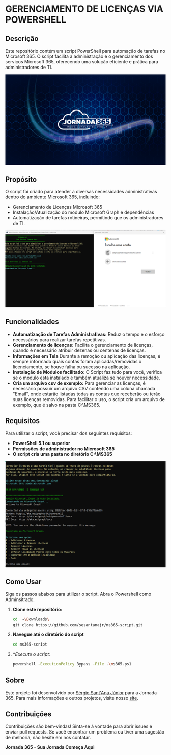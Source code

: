 
# GERENCIAMENTO DE LICENÇAS VIA POWERSHELL

## Descrição
Este repositório contém um script PowerShell para automação de tarefas no Microsoft 365. O script facilita a administração e o gerenciamento dos serviços Microsoft 365, oferecendo uma solução eficiente e prática para administradores de TI.

![Logo Jornada 365](https://github.com/sesantanajr/ms365-script/blob/main/Walpapper%204.png)

## Propósito
O script foi criado para atender a diversas necessidades administrativas dentro do ambiente Microsoft 365, incluindo:

- Gerenciamento de Licenças Microsoft 365
- Instalação/Atualização do modulo Microsoft Graph e dependências
- Automatização de tarefas rotineiras, permitindo que os administradores de TI.

![Autenticação J365](https://github.com/sesantanajr/ms365-script/blob/main/ms365-script_login.png)

## Funcionalidades
- **Automatização de Tarefas Administrativas:** Reduz o tempo e o esforço necessários para realizar tarefas repetitivas.
- **Gerenciamento de licenças:** Facilita o gerenciamento de licenças, quando é necessário atribuir dezenas ou centenas de licenças.
- **Informações em Tela** Durante a remoção ou aplicação das licenças, é sempre informado quais contas foram aplicadas/removidas o licenciamento, se houve falha ou sucesso na aplicação.
- **Instalação de Modulos facilitado:** O Script faz tudo para você, verifica se o modulo esta instalado e também atualiza se houver necessidade.
- **Cria um arquivo csv de exemplo:** Para gerenciar as licenças, é necessário possuir um arquivo CSV contendo uma coluna chamada "Email", onde estarão listadas todas as contas que receberão ou terão suas licenças removidas. Para facilitar o uso, o script cria um arquivo de exemplo, que é salvo na pasta C:\MS365.

## Requisitos
Para utilizar o script, você precisar dos seguintes requisitos:
- **PowerShell 5.1 ou superior**
- **Permissões de administrador no Microsoft 365**
- **O script cria uma pasta no diretório C:\MS365**

![MENU SCRIPT](https://github.com/sesantanajr/ms365-script/blob/main/ms365-script_options.png)

## Como Usar
Siga os passos abaixos para utilizar o script. Abra o Powershell como Adminsitrado:

1. **Clone este repositório:**
   ```sh
   cd  ~\Downloads\
   git clone https://github.com/sesantanajr/ms365-script.git
   ```

2. **Navegue até o diretório do script**
   ```sh
   cd ms365-script
   ```

3. **Execute o script:*
   ```sh
   powershell -ExecutionPolicy Bypass -File .\ms365.ps1
   ```

## Sobre
Este projeto foi desenvolvido por [Sérgio Sant'Ana Júnior](https://www.linkedin.com/in/sergiosantanacloud/) para a Jornada 365. Para mais informações e outros projetos, visite nosso [site](https://jornada365.cloud).

## Contribuições
Contribuições são bem-vindas! Sinta-se à vontade para abrir issues e enviar pull requests. Se você encontrar um problema ou tiver uma sugestão de melhoria, não hesite em nos contatar.

**Jornada 365 - Sua Jornada Começa Aqui**
